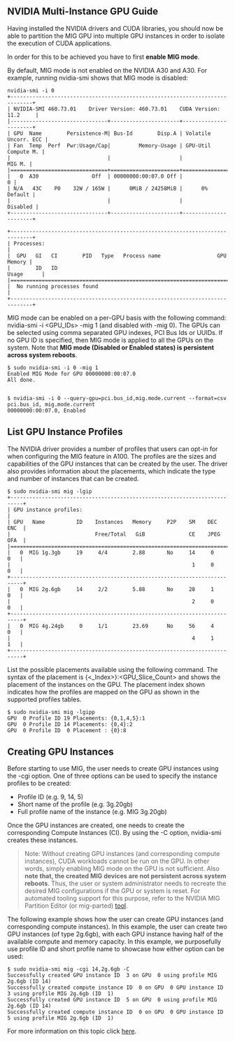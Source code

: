 ## NVIDIA Multi-Instance GPU Guide

Having installed the NVIDIA drivers and CUDA libraries, you should now be able to partition the MIG GPU into multiple GPU instances in order to isolate the execution of CUDA applications. 

In order for this to be achieved you have to first **enable MIG mode**. 

By default, MIG mode is not enabled on the NVIDIA A30 and A30. For example, running nvidia-smi shows that MIG mode is disabled: 

```
nvidia-smi -i 0
+-----------------------------------------------------------------------------+
| NVIDIA-SMI 460.73.01    Driver Version: 460.73.01    CUDA Version: 11.2     |
|-------------------------------+----------------------+----------------------+
| GPU  Name        Persistence-M| Bus-Id        Disp.A | Volatile Uncorr. ECC |
| Fan  Temp  Perf  Pwr:Usage/Cap|         Memory-Usage | GPU-Util  Compute M. |
|                               |                      |               MIG M. |
|===============================+======================+======================|
|   0  A30                 Off  | 00000000:00:07.0 Off |                    0 |
| N/A   43C    P0    32W / 165W |      0MiB / 24258MiB |      0%      Default |
|                               |                      |             Disabled |
+-------------------------------+----------------------+----------------------+
                                                                               
+-----------------------------------------------------------------------------+
| Processes:                                                                  |
|  GPU   GI   CI        PID   Type   Process name                  GPU Memory |
|        ID   ID                                                   Usage      |
|=============================================================================|
|  No running processes found                                                 |
+-----------------------------------------------------------------------------+

```

MIG mode can be enabled on a per-GPU basis with the following command: nvidia-smi -i <GPU_IDs> -mig 1 (and disabled with -mig 0). The GPUs can be selected using comma separated GPU indexes, PCI Bus Ids or UUIDs. If no GPU ID is specified, then MIG mode is applied to all the GPUs on the system. Note that **MIG mode (Disabled or Enabled states) is persistent across system reboots**. 

```
$ sudo nvidia-smi -i 0 -mig 1
Enabled MIG Mode for GPU 00000000:00:07.0
All done.


$ nvidia-smi -i 0 --query-gpu=pci.bus_id,mig.mode.current --format=csv
pci.bus_id, mig.mode.current
00000000:00:07.0, Enabled
```

## List GPU Instance Profiles

The NVIDIA driver provides a number of profiles that users can opt-in for when configuring the MIG feature in A100. The profiles are the sizes and capabilities of the GPU instances that can be created by the user. The driver also provides information about the placements, which indicate the type and number of instances that can be created. 

```
$ sudo nvidia-smi mig -lgip
+--------------------------------------------------------------------------+
| GPU instance profiles:                                                   |
| GPU   Name          ID    Instances   Memory     P2P    SM    DEC   ENC  |
|                           Free/Total   GiB              CE    JPEG  OFA  |
|==========================================================================|
|   0  MIG 1g.3gb     19     4/4        2.88       No     14     0     0   |
|                                                          1     0     0   |
+--------------------------------------------------------------------------+
|   0  MIG 2g.6gb     14     2/2        5.88       No     28     1     0   |
|                                                          2     0     0   |
+--------------------------------------------------------------------------+
|   0  MIG 4g.24gb     0     1/1        23.69      No     56     4     0   |
|                                                          4     1     1   |
+--------------------------------------------------------------------------+
```

List the possible placements available using the following command. The syntax of the placement is {<_Index>}:<GPU_Slice_Count> and shows the placement of the instances on the GPU. The placement index shown indicates how the profiles are mapped on the GPU as shown in the supported profiles tables.

        
```
$ sudo nvidia-smi mig -lgipp
GPU  0 Profile ID 19 Placements: {0,1,4,5}:1
GPU  0 Profile ID 14 Placements: {0,4}:2
GPU  0 Profile ID  0 Placement : {0}:8
```     

## Creating GPU Instances
Before starting to use MIG, the user needs to create GPU instances using the -cgi option. One of three options can be used to specify the instance profiles to be created:

* Profile ID (e.g. 9, 14, 5)
* Short name of the profile (e.g. 3g.20gb)
* Full profile name of the instance (e.g. MIG 3g.20gb)

Once the GPU instances are created, one needs to create the corresponding Compute Instances (CI). By using the -C option, nvidia-smi creates these instances.

>Note:
Without creating GPU instances (and corresponding compute instances), CUDA workloads cannot be run on the GPU. In other words, simply enabling MIG mode on the GPU is not sufficient. Also **note that, the created MIG devices are not persistent across system reboots**. Thus, the user or system administrator needs to recreate the desired MIG configurations if the GPU or system is reset. For automated tooling support for this purpose, refer to the NVIDIA MIG Partition Editor (or mig-parted) [tool](https://github.com/nvidia/mig-parted).

The following example shows how the user can create GPU instances (and corresponding compute instances). In this example, the user can create two GPU instances (of type 2g.6gb), with each GPU instance having half of the available compute and memory capacity. In this example, we purposefully use profile ID and short profile name to showcase how either option can be used:

```    
$ sudo nvidia-smi mig -cgi 14,2g.6gb -C
Successfully created GPU instance ID  3 on GPU  0 using profile MIG 2g.6gb (ID 14)
Successfully created compute instance ID  0 on GPU  0 GPU instance ID  3 using profile MIG 2g.6gb (ID  1)
Successfully created GPU instance ID  5 on GPU  0 using profile MIG 2g.6gb (ID 14)
Successfully created compute instance ID  0 on GPU  0 GPU instance ID  5 using profile MIG 2g.6gb (ID  1)
```     

For more information on this topic click [here](https://docs.nvidia.com/datacenter/tesla/mig-user-guide/).